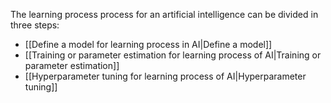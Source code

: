 The learning process process for an artificial intelligence can be divided in three steps:
- [[Define a model for learning process in AI|Define a model]]
- [[Training or parameter estimation for learning process of AI|Training or parameter estimation]]
- [[Hyperparameter tuning for learning process of AI|Hyperparameter tuning]]